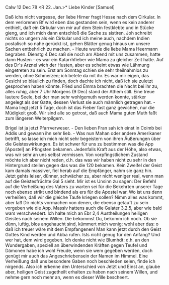  Calw 12 Dec 78
 <R 22. Jan.>*
Liebe Kinder [Samuel]

Daß ichs nicht vergesse, der liebe Hirner fragt Hesse nach dem Cirkular. In dem verlorenen Bf wird eben das gestanden sein, wenn es kein anderer enthielt, daß ein Cirkular von mir auf dem Stein festklebte und in Stücke gieng, und ich mich dann entschloß die Sache zu sistiren. Joh schreibt nichts so ungern als ein Cirkular und ich meine auch, nachdem Indien postalisch so nahe gerückt ist, gehen Blätter genug hinaus um unsere Sachen entbehrlich zu machen. - Heute wurde die liebe Mama Heermann begraben. Dienstg 4 Dec saß sie noch am Abend mit uns zusammen, hatte dann Husten - es war ein Katarrhfieber wie Mama zu gleicher Zeit hatte. Auf des Dr's Arznei wich der Husten, aber es scheint etwas wie Lähmung eingetreten zu sein. Erst am Sonntag schien sie sehr theilnahmlos zu werden, ohne Schmerzen; ich betete da mit ihr. Es war mir eigen, das Gesicht so bläulich zu finden, doch dachte ich nicht, daß ich sie zuletzt gesprochen haben könnte. Fried und Emma brachten die Nacht bei ihr zu, alles ruhig, aber 7 Uhr Morgens (9 Dec) stand der Athem still. Eine treue lautere Seele, bei der man sehr wohlgemuth werden konnte, stärker angelegt als der Gatte, dessen Verlust sie auch männlich getragen hat. - Mama liegt jetzt 5 Tage, doch ist das Fieber fast ganz gewichen, nur die Müdigkeit groß. Wir sind alle so getrost, daß auch Mama guten Muth faßt zum längeren Weiterpilgern.

Brigel ist ja jetzt Pfarrverweser. - Den lieben Fran sah ich einst in Coimb bei Addis und gewann ihn sehr lieb. - Was nun Mahan oder andere Amerikaner betrifft, so lasse ich mich nicht sehr begeistern von ihren Äußerungen über die Geisteswirkungen. Es ist schwer für uns zu bestimmen was die App [Apostel] an Pfingsten bekamen. Jedenfalls Kraft aus der Höhe, also etwas, was wir sehr an uns selbst vermissen. Von vorpfingstlichem Zustand möchte ich aber nicht reden, d.h. das was wir haben nicht zu sehr in den Hintergrund stellen gegen das was die 120 bekamen. Kein Zweifel der Geist kam damals massiver, fiel herab auf die Empfänger, nahm sie ganz hin. Jetzt gehts leiser, dünner, schwächer zu, aber nicht weniger real, wenn man auf die Geistesfrüchte Gal 5 sieht. Mir ist es Unsinn zu sagen: Der Befehl auf die Verheißung des Vaters zu warten sei für die Bekehrten unserer Tage noch ebenso strikt und bindend als ers für die Apostel war. Wo ist uns denn verheißen, daß wir die gleiche Taufe kriegen sollen? Nimm alles was kommt, aber laß Dir nichts vormachen von denen, die ebenso getauft zu sein vorgeben wie die App. Massiv hattens auch die Galater 3,2.5, aber wie bald wars verschwedert. Ich halte mich an Ebr 2,4 Austheilungen heiligen Geistes nach seinem Willen. Die bekommst Du, bekomm ich noch. Ob sie dünn, luftig, blos angehaucht sind, kümmert mich wenig; wohl aber das: o daß ich treuer wäre mit dem Empfangenen! Man kann jetzt durch den Geist Gottes Kind werden und Abba rufen. Ists nicht genug für den Anfang? Und wer hat, dem wird gegeben. Ich denke nicht wie Blumhdt: d.h. an den Wundergaben, speciell an überwindenden Kräften gegen Teufel und Dämonen habe ich wohl Freude, wenn sie wem gegeben werden, doch genügt mir auch das Angeschriebensein der Namen im Himmel. Eine Verheißung daß uns besondere Gaben noch beschieden seien, finde ich nirgends. Also ich erkenne den Unterschied von Jetzt und Einst an, glaube aber, heiligen Geist zugetheilt erhalten zu haben nach seinem Willen, und nehme gern noch mehr an, wenn es dieser Wille bescheert. 